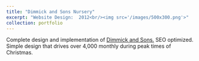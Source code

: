 ```yaml
---
title: "Dimmick and Sons Nursery"
excerpt: "Website Design:  2012<br/><img src='/images/500x300.png'>"
collection: portfolio
---
```


Complete design and implementation of <a href="http://www.dimmickandsons.com">Dimmick and Sons.</a> SEO optimized. Simple design that drives over 4,000 monthly during peak times of Christmas. 
